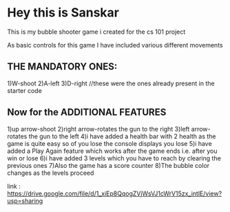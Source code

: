 # Hey this is Sanskar

This is my bubble shooter game i created for the cs 101 project

As basic controls for this game I have included various different movements

## THE MANDATORY ONES:

1)W-shoot
2)A-left
3)D-right //these were the ones already present in the starter code

## Now for the ADDITIONAL FEATURES

1)up arrow-shoot
2)right arrow-rotates the gun to the right
3)left arrow-rotates the gun to the left
4)i have added a health bar with 2 health as the game is quite  easy so of you lose the console displays you lose
5)i have added  a Play Again feature which works after the game ends i.e. after you win or lose
6)i have added 3 levels which you have to reach by clearing the previous ones
7)Also the game has a score counter
8)The bubble color changes as the levels proceed


link : https://drive.google.com/file/d/1_xiEp8QqogZVjWsVJ1cWrV15zx_intlE/view?usp=sharing
